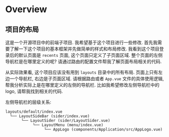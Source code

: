 # Overview

## 项目的布局

这是一个开源项目中的前端子项目. 我希望基于这个项目进行一些修改. 首先我需要了解一下这个项目的基本框架并先做简单的样式和布局修改. 我看到这个项目登录后的默认页面是 `recents` 页面, 这个页面只定义了子页面区域. 整个页面的左侧导航栏是在哪里定义的呢? 请通过路由的配置文件帮我了解页面布局相关的代码.

从实际效果看, 这个项目应该没有用到 `layouts` 目录中的所有布局. 页面上只有左边一个导航栏, 右边是子页面区域. 请根据路由或者 `App.vue` 文件的具体使用逻辑, 帮我分析实际上是在哪里定义的左侧的导航栏. 比如我希望修改左侧导航栏中的 logo, 请帮我找到相关的代码.

左侧导航栏的层级关系:

```text
layouts/default/index.vue
  └── LayoutSideBar (sider/index.vue)
       └── LayoutSider (sider/LayoutSider.vue)
            └── LayoutMenu (menu/index.vue)
                 └── AppLogo (components/Application/src/AppLogo.vue)
```
